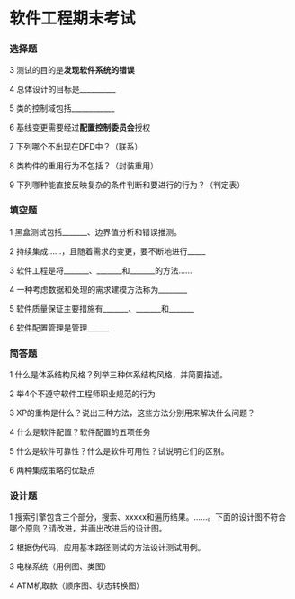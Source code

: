 # 软件工程期末考试

### 选择题
 3 测试的目的是**发现软件系统的错误**
 
 4 总体设计的目标是__________
 
 5 类的控制域包括____________
 
 6 基线变更需要经过**配置控制委员会**授权
 
 7 下列哪个不出现在DFD中？（联系）
 
 8 类构件的重用行为不包括？（封装重用）
 
 9 下列哪种能直接反映复杂的条件判断和要进行的行为？（判定表）

### 填空题
 1 黑盒测试包括_______、边界值分析和错误推测。
 
 2 持续集成……，且随着需求的变更，要不断地进行_____
 
 3 软件工程是将_______、_______和_______的方法……
 
 4 一种考虑数据和处理的需求建模方法称为________
 
 5 软件质量保证主要措施有_______、\_\_\_\_\_\_\_和\_\_\_\_\_\_\_
 
 6 软件配置管理是管理______

### 简答题
 1 什么是体系结构风格？列举三种体系结构风格，并简要描述。
 
 2 举4个不遵守软件工程师职业规范的行为
 
 3 XP的重构是什么？说出三种方法，这些方法分别用来解决什么问题？
 
 4 什么是软件配置？软件配置的五项任务
 
 5 什么是软件可靠性？什么是软件可用性？试说明它们的区别。
 
 6 两种集成策略的优缺点

### 设计题
 1 搜索引擎包含三个部分，搜索、xxxxx和遍历结果。……。下面的设计图不符合哪个原则？请改进，并画出改进后的设计图。
 
 2 根据伪代码，应用基本路径测试的方法设计测试用例。
 
 3 电梯系统（用例图、类图）
 
 4 ATM机取款（顺序图、状态转换图）

